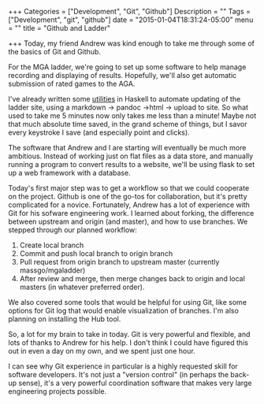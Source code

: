 +++
Categories = ["Development", "Git", "Github"]
Description = ""
Tags = ["Development", "git", "github"]
date = "2015-01-04T18:31:24-05:00"
menu = ""
title = "Github and Ladder"

+++
Today, my friend Andrew was kind enough to take me through some of the basics of Git and Github.

For the MGA ladder, we're going to set up some software to help manage recording and displaying of results. Hopefully, we'll also get automatic submission of rated games to the AGA.

I've already written some [utilities](https://github.com/hwchen/ladder-hs) in Haskell to automate updating of the ladder site, using a markdown -> pandoc ->html -> upload to site. So what used to take me 5 minutes now only takes me less than a minute! Maybe not that much absolute time saved, in the grand scheme of things, but I savor every keystroke I save (and especially point and clicks).

The software that Andrew and I are starting will eventually be much more ambitious. Instead of working just on flat files as a data store, and manually running a program to convert results to a website, we'll be using flask to set up a web framework with a database.

Today's first major step was to get a workflow so that we could cooperate on the project. Github is one of the go-tos for collaboration, but it's pretty complicated for a novice. Fortunately, Andrew has a lot of experience with Git for his sofware engineering work. I learned about forking, the difference between upstream and origin (and master), and how to use branches. We stepped through our planned workflow:

1. Create local branch
2. Commit and push local branch to origin branch
3. Pull request from origin branch to upstream master (currently massgo/mgaladder)
4. After review and merge, then merge changes back to origin and local masters (in whatever preferred order).

We also covered some tools that would be helpful for using Git, like some options for Git log that would enable visualization of branches. I'm also planning on installing the Hub tool.

So, a lot for my brain to take in today. Git is very powerful and flexible, and lots of thanks to Andrew for his help. I don't think I could have figured this out in even a day on my own, and we spent just one hour.

I can see why Git experience in particular is a highly requested skill for software developers. It's not just a "version control" (in perhaps the back-up sense), it's a very powerful coordination software that makes very large engineering projects possible.
